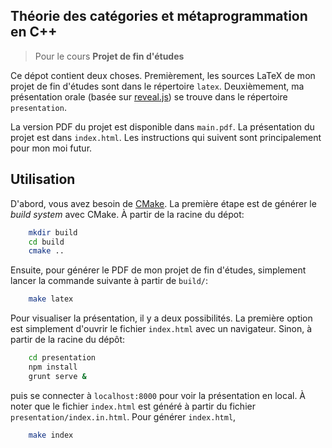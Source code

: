 ## Théorie des catégories et métaprogrammation en C++
> Pour le cours __Projet de fin d'études__

Ce dépot contient deux choses. Premièrement, les sources LaTeX de mon projet
de fin d'études sont dans le répertoire `latex`. Deuxièmement, ma présentation
orale (basée sur [reveal.js][]) se trouve dans le répertoire `presentation`.

La version PDF du projet est disponible dans `main.pdf`. La présentation du
projet est dans `index.html`. Les instructions qui suivent sont principalement
pour mon moi futur.


## Utilisation
D'abord, vous avez besoin de [CMake][]. La première étape est de générer le
_build system_ avec CMake. À partir de la racine du dépot:
```sh
    mkdir build
    cd build
    cmake ..
```

Ensuite, pour générer le PDF de mon projet de fin d'études, simplement lancer
la commande suivante à partir de `build/`:
```sh
    make latex
```

Pour visualiser la présentation, il y a deux possibilités. La première option
est simplement d'ouvrir le fichier `index.html` avec un navigateur. Sinon, à
partir de la racine du dépôt:
```sh
    cd presentation
    npm install
    grunt serve &
```

puis se connecter à `localhost:8000` pour voir la présentation en local.
À noter que le fichier `index.html` est généré à partir du fichier
`presentation/index.in.html`. Pour générer `index.html`,
```sh
    make index
```

<!-- Liens -->
[CMake]: http://www.cmake.org
[reveal.js]: https://github.com/hakimel/reveal.js
